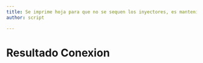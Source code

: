 ```yaml
---
title: Se imprime hoja para que no se sequen los inyectores, es mantenimiento
author: script

---
```


# Resultado Conexion
